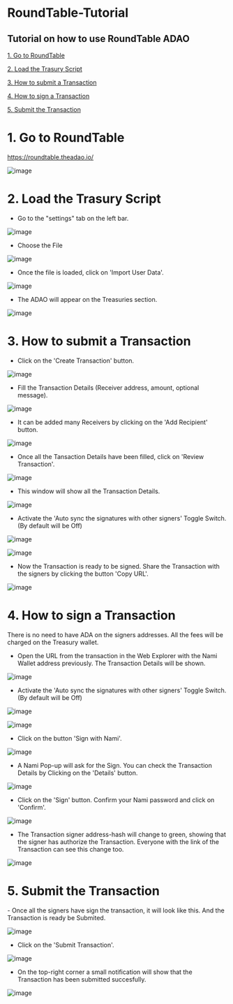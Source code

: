 # RoundTable-Tutorial
Tutorial on how to use RoundTable ADAO
---
<a href="#GoTo">1. Go to RoundTable</a>

<a href="#Load">2. Load the Trasury Script</a>

<a href="#Submit">3. How to submit a Transaction</a>

<a href="#Sign">4. How to sign a Transaction</a>

<a href="#Transaction">5. Submit the Transaction</a>

  

<div id="GoTo">
  <h1> 1. Go to RoundTable </h1>

https://roundtable.theadao.io/

![image](https://user-images.githubusercontent.com/93602962/175553372-db15e369-f0fd-4941-8bb0-5f541692e851.png)
</div>

<div id="Load">
<h1> 2. Load the Trasury Script </h1>

- Go to the "settings" tab on the left bar.

![image](https://user-images.githubusercontent.com/93602962/175554032-cf318503-ab93-4033-9287-611f18cfc17a.png)

- Choose the File 

![image](https://user-images.githubusercontent.com/93602962/175554709-e241a673-c85e-4556-9ef2-66661a578745.png)


- Once the file is loaded, click on 'Import User Data'.

![image](https://user-images.githubusercontent.com/93602962/175554879-dbef60f7-554c-46ba-944d-97a19a9ec401.png)

- The ADAO will appear on the Treasuries section.

![image](https://user-images.githubusercontent.com/93602962/175557586-f7938609-dee5-473f-aedd-f0054998e8cf.png)

</div>

<div id="Submit">
<h1>  3. How to submit a Transaction </h1>

- Click on the 'Create Transaction' button.

![image](https://user-images.githubusercontent.com/93602962/175558034-b95e0c44-982b-4a5a-be13-080ffda331ab.png)

- Fill the Transaction Details (Receiver address, amount, optional message).

![image](https://user-images.githubusercontent.com/93602962/175566209-340e1d63-6b8d-4e69-9bb2-4d052c29e882.png)

- It can be added many Receivers by clicking on the 'Add Recipient' button.

![image](https://user-images.githubusercontent.com/93602962/175567704-481429c2-29f1-45ab-8e46-b4ed6f22d134.png)

- Once all the Tansaction Details have been filled, click on 'Review Transaction'.

![image](https://user-images.githubusercontent.com/93602962/175567881-0c111431-0718-4e41-ad8f-591c5bba70a9.png)

- This window will show all the Transaction Details.

![image](https://user-images.githubusercontent.com/93602962/175568507-1edf54ed-1cff-423a-938a-a05d38d22113.png)

- Activate the 'Auto sync the signatures with other signers' Toggle Switch.(By default will be Off)

![image](https://user-images.githubusercontent.com/93602962/175568721-95ec23c1-b2b9-4bea-8c07-9039f1736ac3.png)

![image](https://user-images.githubusercontent.com/93602962/175568907-7d4b3617-7b32-4310-92d2-8a429322a51b.png)

- Now the Transaction is ready to be signed. Share the Transaction with the signers by clicking the button 'Copy URL'.

![image](https://user-images.githubusercontent.com/93602962/175569342-3e435d96-6be7-4e11-afc3-c7521b54e479.png)
</div>

<div id="Sign">
<h1> 4. How to sign a Transaction </h1>

There is no need to have ADA on the signers addresses. All the fees will be charged on the Treasury wallet.
- Open the URL from the transaction in the Web Explorer with the Nami Wallet address previously. The Transaction Details will be shown.

![image](https://user-images.githubusercontent.com/93602962/175570696-b5931d71-15bf-48b0-a4e9-4aedd0c4cca3.png)

- Activate the 'Auto sync the signatures with other signers' Toggle Switch.(By default will be Off)

![image](https://user-images.githubusercontent.com/93602962/175568721-95ec23c1-b2b9-4bea-8c07-9039f1736ac3.png)

![image](https://user-images.githubusercontent.com/93602962/175568907-7d4b3617-7b32-4310-92d2-8a429322a51b.png)

- Click on the button 'Sign with Nami'.

![image](https://user-images.githubusercontent.com/93602962/175571014-a0adb816-eb72-4818-a7d1-a66a130e162b.png)

- A Nami Pop-up will ask for the Sign. You can check the Transaction Details by Clicking on the 'Details' button.

![image](https://user-images.githubusercontent.com/93602962/175571561-fac37cb1-e8ee-4ea9-8a72-871fca8b50a5.png)

- Click on the 'Sign' button. Confirm your Nami password and click on 'Confirm'.

![image](https://user-images.githubusercontent.com/93602962/175572098-108b8045-1e21-47d1-86f3-fe61536721ae.png)

- The Transaction signer address-hash will change to green, showing that the signer has authorize the Transaction. Everyone with the link of the Transaction can see this change too.

![image](https://user-images.githubusercontent.com/93602962/175572815-9ff823b4-791f-4c5b-9a94-29ba3d6b7eba.png)
</div>

<div id="Transaction">
<h1> 5. Submit the Transaction </h1>
- Once all the signers have sign the transaction, it will look like this. And the Transaction is ready be Submited.

![image](https://user-images.githubusercontent.com/93602962/175573814-dc74f184-2e09-41a2-b16a-66b9c3ae3811.png)

- Click on the 'Submit Transaction'.

![image](https://user-images.githubusercontent.com/93602962/175574124-455abb10-58e1-4f3f-89a1-3c2cb3c06022.png)

- On the top-right corner a small notification will show that the Transaction has been submitted succesfully. 

![image](https://user-images.githubusercontent.com/93602962/175574419-fa20a257-60f9-4b85-87e5-de5d58f09c69.png)
</div>





